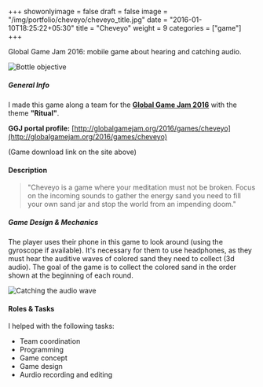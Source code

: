 +++
showonlyimage = false
draft = false
image = "/img/portfolio/cheveyo/cheveyo_title.jpg"
date = "2016-01-10T18:25:22+05:30"
title = "Cheveyo"
weight = 9
categories = ["game"]
+++

Global Game Jam 2016: mobile game about hearing and catching audio.

<!--more-->

![Bottle objective][1]

##### General Info

I made this game along a team for the **[Global Game Jam 2016](http://globalgamejam.org/)** with the theme **"Ritual"**.

**GGJ portal profile:**
[http://globalgamejam.org/2016/games/cheveyo](http://globalgamejam.org/2016/games/cheveyo)

(Game download link on the site above)

#### Description

> "Cheveyo is a game where your meditation must not be broken. Focus on the incoming sounds to gather the energy sand you need to fill your own sand jar and stop the world from an impending doom."

##### Game Design & Mechanics

The player uses their phone in this game to look around (using the gyroscope if available). It's necessary for them to use headphones, as they must hear the auditive waves of colored sand they need to collect (3d audio). The goal of the game is to collect the colored sand in the order shown at the beginning of each round.

![Catching the audio wave][2]

#### Roles & Tasks

I helped with the following tasks:

* Team coordination
* Programming
* Game concept
* Game design
* Aurdio recording and editing



[1]: /img/portfolio/cheveyo/cheveyo_1.jpg#center-resize "Sand Bottle objective"
[2]: /img/portfolio/cheveyo/cheveyo_2.jpg#center-resize "Catching the audio in the bottle"

